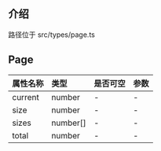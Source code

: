 ## 介绍

路径位于 src/types/page.ts

## Page

| 属性名称 | 类型     | 是否可空 | 参数 |
| :------- | :------- | :------- | :--- |
| current  | number   | -        | -    |
| size     | number   | -        | -    |
| sizes    | number[] | -        | -    |
| total    | number   | -        | -    |
